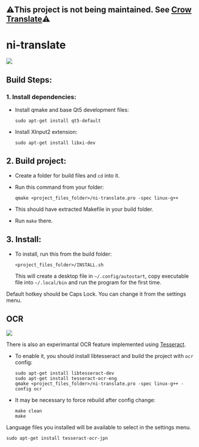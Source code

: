## ⚠️This project is not being maintained. See [Crow Translate](https://github.com/crow-translate/crow-translate)⚠️

# ni-translate

![](action.gif)

## Build Steps:
### 1. Install dependencies:
- Install qmake and base Qt5 development files:

    `sudo apt-get install qt5-default`
    
- Install XInput2 extension:

    `sudo apt-get install libxi-dev`

## 2. Build project:

- Create a folder for build files and `cd` into it.
- Run this command from your folder:

    `qmake <project_files_folder>/ni-translate.pro -spec linux-g++`

- This should have extracted Makefile in your build folder.
- Run `make` there.

## 3. Install:

- To install, run this from the build folder:

    `<project_files_folder>/INSTALL.sh`
    
    This will create a desktop file in `~/.config/autostart`, copy executable file into `~/.local/bin` and run the program for the first time.

Default hotkey should be Caps Lock. You can change it from the settings menu.

## OCR

![](ocr_action.gif)

There is also an experimantal OCR feature implemented using [Tesseract](https://github.com/tesseract-ocr/tesseract). 

- To enable it, you should install libtesseract and build the project with `ocr` config:

    `sudo apt-get install libtesseract-dev`\
    `sudo apt-get install tesseract-ocr-eng`\
    `qmake <project_files_folder>/ni-translate.pro -spec linux-g++ -config ocr`

- It may be necessary to force rebuild after config change:
    
    `make clean`\
    `make`
    
Language files you installed will be available to select in the settings menu.

`sudo apt-get install tesseract-ocr-jpn`
